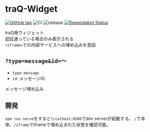 # traQ-Widget

[![GitHub tag](https://img.shields.io/github/tag/traPtitech/traQ-Widget.svg)](https://GitHub.com/traPtitech/traQ-Widget/tags/)
![CI](https://github.com/traPtitech/traQ-Widget/workflows/CI/badge.svg)
![release](https://github.com/traPtitech/traQ-Widget/workflows/release/badge.svg)
[![Dependabot Status](https://api.dependabot.com/badges/status?host=github&repo=traPtitech/traQ-Widget)](https://dependabot.com)

traQ用ウィジェット  
認証通っている場合のみ表示される  
`<iframe>`での内部サービスへの埋め込みを意図  

## `?type=message&id=～`

- `type`: `message`
- `id`: メッセージID

メッセージ埋め込み

## 開発
`npm run serve`をすると`lccalhost:8500`でdev serverが起動する。
`/`で本体、`/iframe`でiframeで埋め込まれた状態を確認可能。
